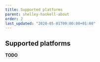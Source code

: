 ```yaml
---
title: Supported platforms
parent: shelley-haskell-about
order: 2
last_updated: "2020-05-01T09:00:00+01:00"
---
```

## Supported platforms

__TODO__
